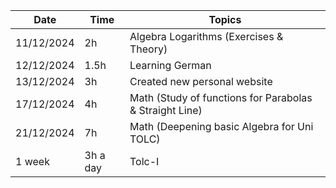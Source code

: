 | Date       | Time     | Topics                                                  |
| ---------- | -------- | ------------------------------------------------------- |
| 11/12/2024 | 2h       | Algebra Logarithms (Exercises & Theory)                 |
| 12/12/2024 | 1.5h     | Learning German                                         |
| 13/12/2024 | 3h       | Created new personal website                            |
| 17/12/2024 | 4h       | Math (Study of functions for Parabolas & Straight Line) |
| 21/12/2024 | 7h       | Math (Deepening basic Algebra for Uni TOLC)             |
| 1 week     | 3h a day | Tolc-I                                                  |

